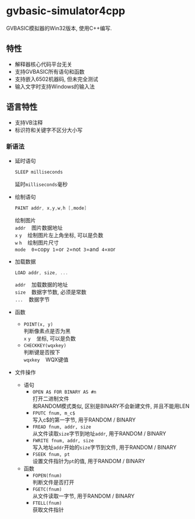 # gvbasic-simulator4cpp
GVBASIC模拟器的Win32版本, 使用C++编写.

## 特性
- 解释器核心代码平台无关
- 支持GVBASIC所有语句和函数
- 支持嵌入6502机器码, 但未完全测试
- 输入文字时支持Windows的输入法

## 语言特性
- 支持VB注释
- 标识符和关键字不区分大小写

### 新语法
- 延时语句
	```cpp
	SLEEP milliseconds
	```
    延时`milliseconds`毫秒
    
- 绘制语句
	```cpp
    PAINT addr, x,y,w,h [,mode]
	```
   绘制图片  
   `addr`&nbsp;&nbsp;&nbsp;&nbsp;图片数据地址  
   `x` `y`&nbsp;&nbsp;&nbsp;&nbsp;绘制图片左上角坐标, 可以是负数  
   `w` `h`&nbsp;&nbsp;&nbsp;&nbsp;绘制图片尺寸   
	`mode`&nbsp;&nbsp;&nbsp;&nbsp;`0`=copy&nbsp;&nbsp;`1`=or&nbsp;&nbsp;`2`=not&nbsp;&nbsp;`3`=and&nbsp;&nbsp;`4`=xor
   
 - 加载数据
 	```cpp
   LOAD addr, size, ...
   ```
	`addr`&nbsp;&nbsp;&nbsp;&nbsp;加载数据的地址  
   `size`&nbsp;&nbsp;&nbsp;&nbsp;数据字节数, 必须是常数  
   `...`&nbsp;&nbsp;&nbsp;&nbsp;数据字节

- 函数  
	- ```POINT(x, y)```   
		判断像素点是否为黑  
      `x` `y`&nbsp;&nbsp;&nbsp;&nbsp;坐标, 可以是负数
   - ```CHECKKEY(wqxkey)```  
  		判断键是否按下  
      `wqxkey`&nbsp;&nbsp;&nbsp;&nbsp;WQX键值
- 文件操作  
	- 语句  
		- ```OPEN A$ FOR BINARY AS #n```  
			打开二进制文件  
			和RANDOM模式类似, 区别是BINARY不会新建文件, 并且不能用LEN
      - ```FPUTC fnum, m_c$```  
			写入c$的第一字节, 用于RANDOM / BINARY
      - ```FREAD fnum, addr, size```  
			从文件读取`size`字节到地址`addr`, 用于RANDOM / BINARY
      - ```FWRITE fnum, addr, size```  
			写入地址`addr`开始的`size`字节到文件, 用于RANDOM / BINARY
      - ```FSEEK fnum, pt```  
			设置文件指针为`pt`的值, 用于RANDOM / BINARY
	- 函数  
		- ```FOPEN(fnum)```  
			判断文件是否打开
      - ```FGETC(fnum)```  
			从文件读取一字节, 用于RANDOM / BINARY
      - ```FTELL(fnum)```  
			获取文件指针